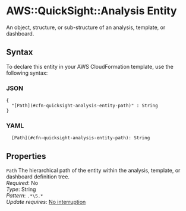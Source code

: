 # AWS::QuickSight::Analysis Entity<a name="aws-properties-quicksight-analysis-entity"></a>

An object, structure, or sub\-structure of an analysis, template, or dashboard\.

## Syntax<a name="aws-properties-quicksight-analysis-entity-syntax"></a>

To declare this entity in your AWS CloudFormation template, use the following syntax:

### JSON<a name="aws-properties-quicksight-analysis-entity-syntax.json"></a>

```
{
  "[Path](#cfn-quicksight-analysis-entity-path)" : String
}
```

### YAML<a name="aws-properties-quicksight-analysis-entity-syntax.yaml"></a>

```
  [Path](#cfn-quicksight-analysis-entity-path): String
```

## Properties<a name="aws-properties-quicksight-analysis-entity-properties"></a>

`Path` <a name="cfn-quicksight-analysis-entity-path"></a>
The hierarchical path of the entity within the analysis, template, or dashboard definition tree\.  
_Required_: No  
_Type_: String  
_Pattern_: `.*\S.*`  
_Update requires_: [No interruption](https://docs.aws.amazon.com/AWSCloudFormation/latest/UserGuide/using-cfn-updating-stacks-update-behaviors.html#update-no-interrupt)
